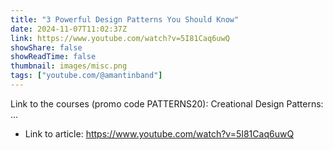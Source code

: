 ```yaml
---
title: "3 Powerful Design Patterns You Should Know"
date: 2024-11-07T11:02:37Z
link: https://www.youtube.com/watch?v=5I81Caq6uwQ
showShare: false
showReadTime: false
thumbnail: images/misc.png
tags: ["youtube.com/@amantinband"]
---
```

Link to the courses (promo code PATTERNS20): Creational Design Patterns: ...

- Link to article: https://www.youtube.com/watch?v=5I81Caq6uwQ
